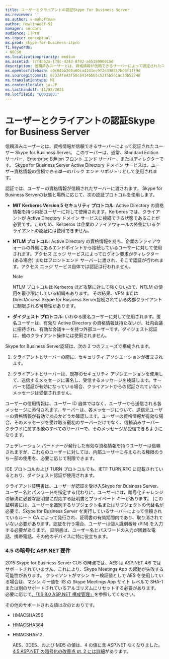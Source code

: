 ```yaml
---
title: ユーザーとクライアントの認証Skype for Business Server
ms.reviewer: ''
ms.author: v-mahoffman
author: HowlinWolf-92
manager: serdars
audience: ITPro
ms.topic: conceptual
ms.prod: skype-for-business-itpro
f1.keywords:
- NOCSH
ms.localizationpriority: medium
ms.assetid: 77f4b62a-f75c-424d-8f02-a6519090015d
description: 信頼済みユーザーとは、資格情報が信頼できるサーバーによって認証されたユーザー Skype for Business Server。 このサーバーは、通常、Standard Edition サーバー、Enterprise Edition フロント エンド サーバー、またはディレクターです。 Skype for Business Server Active Directory ドメイン サービスは、ユーザー資格情報の信頼できる単一のバック エンド リポジトリとして使用されます。
ms.openlocfilehash: c0c64bb269a80ca4241ec9f2d338817b05f1ff9d
ms.sourcegitcommit: 67324fe43f50c8414bb65c52f5b561ac30b52748
ms.translationtype: MT
ms.contentlocale: ja-JP
ms.lasthandoff: 11/08/2021
ms.locfileid: "60831831"
---
```

# <a name="user-and-client-authentication-for-skype-for-business-server"></a>ユーザーとクライアントの認証Skype for Business Server
 
信頼済みユーザーとは、資格情報が信頼できるサーバーによって認証されたユーザー Skype for Business Server。 このサーバーは、通常、Standard Edition サーバー、Enterprise Edition フロント エンド サーバー、またはディレクターです。 Skype for Business Server Active Directory ドメイン サービスは、ユーザー資格情報の信頼できる単一のバック エンド リポジトリとして使用されます。
  
認証では、ユーザーの資格情報が信頼されたサーバーに渡されます。 Skype for Business Serverの状態と場所に応じて、次の認証プロトコルを使用します。
  
- **MIT Kerberos Version 5 セキュリティ プロトコル**: Active Directory の資格情報を持つ内部ユーザーに対して使用されます。Kerberos では、クライアントが Active Directory ドメイン サービスに接続できる状態であることが必要です。このため、Kerberos は企業のファイアウォールの外側にいるクライアントの認証には使用できません。
    
- **NTLM プロトコル**: Active Directory の資格情報を持ち、企業のファイアウォールの外側にあるエンドポイントから接続しているユーザーに対して使用されます。アクセス エッジ サービスによってログオン要求がディレクター (ある場合) またはフロントエンド サーバーに渡され、そこで認証が行われます。アクセス エッジ サービス自体では認証は行われません。
    
    > [!NOTE]
    > NTLM プロトコルは Kerberos ほど攻撃に対して強くないので、NTLM の使用を最小限にしている組織もあります。 その結果、VPN または DirectAccess Skype for Business Server接続されている内部クライアントに制限される可能性があります。 
  
- **ダイジェスト プロトコル**: いわゆる匿名ユーザーに対して使用されます。匿名ユーザーは、有効な Active Directory の資格情報は持たないが、社内会議に招待され、有効な会議キーを持つ外部ユーザーです。ダイジェスト認証は、他のクライアント操作には使用されません。
    
Skype for Business Server認証は、次の 2 つのフェーズで構成されます。
  
1. クライアントとサーバーの間に、セキュリティ アソシエーションが確立されます。
    
2. クライアントとサーバーは、既存のセキュリティ アソシエーションを使用して、送信するメッセージに署名し、受信するメッセージを検証します。サーバーで認証が有効になっている場合、クライアントからの認証されていないメッセージは受信されません。
    
ユーザーの信用情報は、ユーザー ID 自体ではなく、ユーザーから送信される各メッセージに添付されます。サーバーは、各メッセージについて、送信元ユーザーの資格情報が有効であるかどうか確認します。ユーザーの資格情報が有効な場合、そのメッセージを受け取る最初のサーバーだけでなく、信頼済みサーバー クラウドに属する他のすべてのサーバーで、そのメッセージが受信できるようになります。
  
フェデレーション パートナーが発行した有効な資格情報を持つユーザーは信頼されますが、これらのユーザーに対しては、内部ユーザーに与えられる権限のうち一部の使用を、必要に応じて制限できます。
  
ICE プロトコルおよび TURN プロトコルでも、IETF TURN RFC に記載されているとおり、ダイジェスト認証が使用されます。
  
クライアント証明書は、ユーザーが認証を受け入Skype for Business Server。 ユーザー名とパスワードを指定する代わりに、ユーザーには、暗号化チャレンジの解決に必要な証明書に対応する証明書とプライベート キーがあります。 (この証明書には、ユーザーを識別するサブジェクト名またはサブジェクトの代替名が必要で、Skype for Business Server を実行しているサーバーによって信頼されているルート CA によって発行され、証明書の有効期間内であり、取り消されていない必要があります。認証を行う場合、ユーザーは個人識別番号 (PIN) を入力する必要があります。 証明書は、ユーザー名とパスワードの入力が困難な電話、携帯電話、その他のデバイスに特に役立ちます。
  
### <a name="cryptographic-requirements-due-to-asp-net-45"></a>4.5 の暗号化 ASP.NET 要件 

2015 Skype for Business Server CU5 の時点では、AES は ASP.NET 4.6 ではサポートされていません。これにより、Skype Meetings App の起動が失敗する可能性があります。 クライアントがマシン キー検証値として AES を使用している場合は、マシン キー値を IIS の Skype Meetings App サイト レベルで SHA-1 または別のサポートされているアルゴリズムにリセットする必要があります。 必要に応じて[、「IIS 8.0 ASP.NET 構成管理」](/iis/get-started/whats-new-in-iis-8/iis-80-aspnet-configuration-management)を参照してください。
  
その他のサポートされる値は次のとおりです。
  
- HMACSHA256
    
- HMACSHA384
    
- HMACSHA512
    
  AES、3DES、および MD5 の値は、4 の値に含 ASP.NET なくなりました。 [4.5 ASP.NET の暗号化の改善点 pt. 2 には詳細](https://blogs.msdn.microsoft.com/webdev/2012/10/23/cryptographic-improvements-in-asp-net-4-5-pt-2/)があります。
